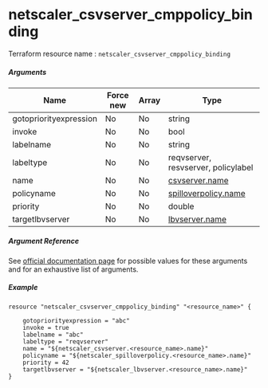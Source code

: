 # netscaler_csvserver_cmppolicy_binding

Terraform resource name : ```netscaler_csvserver_cmppolicy_binding```

##### Arguments

| Name | Force new | Array | Type |
|----|----|----|----|
|gotopriorityexpression|No|No|string|
|invoke|No|No|bool|
|labelname|No|No|string|
|labeltype|No|No|reqvserver, resvserver, policylabel|
|name|No|No|[csvserver.name](/doc/resources/csvserver.md)|
|policyname|No|No|[spilloverpolicy.name](/doc/resources/spilloverpolicy.md)|
|priority|No|No|double|
|targetlbvserver|No|No|[lbvserver.name](/doc/resources/lbvserver.md)|


##### Argument Reference

See [official documentation page](https://developer-docs.citrix.com/projects/netscaler-nitro-api/en/11.0/configuration/content-switching/csvserver_cmppolicy_binding/csvserver_cmppolicy_binding/) for possible values for these arguments and for an exhaustive list of arguments.

##### Example

```
resource "netscaler_csvserver_cmppolicy_binding" "<resource_name>" {

    gotopriorityexpression = "abc"
    invoke = true
    labelname = "abc"
    labeltype = "reqvserver"
    name = "${netscaler_csvserver.<resource_name>.name}"
    policyname = "${netscaler_spilloverpolicy.<resource_name>.name}"
    priority = 42
    targetlbvserver = "${netscaler_lbvserver.<resource_name>.name}"
}
```

